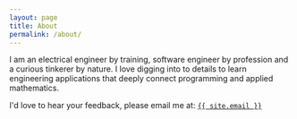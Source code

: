 ```yaml
---
layout: page
title: About
permalink: /about/
---
```


I am an electrical engineer by training, software engineer by profession and a curious tinkerer by nature. I love digging into to details to learn engineering applications that deeply connect programming and applied mathematics.

I'd love to hear your feedback, please email me at: <a class="u-email" href="mailto:{{ site.email }}"> `{{ site.email }}` </a>
